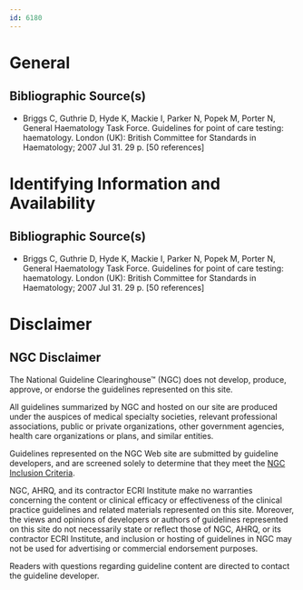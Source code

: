```yaml
---
id: 6180
---
```


# General

## Bibliographic Source(s)

- Briggs C, Guthrie D, Hyde K, Mackie I, Parker N, Popek M, Porter N, General Haematology Task Force. Guidelines for point of care testing: haematology. London (UK): British Committee for Standards in Haematology; 2007 Jul 31. 29 p. [50 references]

# Identifying Information and Availability

## Bibliographic Source(s)

- Briggs C, Guthrie D, Hyde K, Mackie I, Parker N, Popek M, Porter N, General Haematology Task Force. Guidelines for point of care testing: haematology. London (UK): British Committee for Standards in Haematology; 2007 Jul 31. 29 p. [50 references]

# Disclaimer

## NGC Disclaimer

The National Guideline Clearinghouse™ (NGC) does not develop, produce, approve, or endorse the guidelines represented on this site.

All guidelines summarized by NGC and hosted on our site are produced under the auspices of medical specialty societies, relevant professional associations, public or private organizations, other government agencies, health care organizations or plans, and similar entities.

Guidelines represented on the NGC Web site are submitted by guideline developers, and are screened solely to determine that they meet the [NGC Inclusion Criteria](/help-and-about/summaries/inclusion-criteria).

NGC, AHRQ, and its contractor ECRI Institute make no warranties concerning the content or clinical efficacy or effectiveness of the clinical practice guidelines and related materials represented on this site. Moreover, the views and opinions of developers or authors of guidelines represented on this site do not necessarily state or reflect those of NGC, AHRQ, or its contractor ECRI Institute, and inclusion or hosting of guidelines in NGC may not be used for advertising or commercial endorsement purposes.

Readers with questions regarding guideline content are directed to contact the guideline developer.

